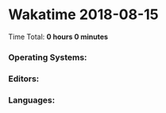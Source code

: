 # Wakatime 2018-08-15

Time Total: **0 hours 0 minutes**

### Operating Systems:

### Editors:

### Languages:


